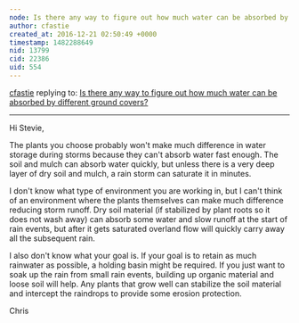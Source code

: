 ```yaml
---
node: Is there any way to figure out how much water can be absorbed by different ground covers? 
author: cfastie
created_at: 2016-12-21 02:50:49 +0000
timestamp: 1482288649
nid: 13799
cid: 22386
uid: 554
---
```




[cfastie](../profile/cfastie) replying to: [Is there any way to figure out how much water can be absorbed by different ground covers? ](../notes/stevie/12-20-2016/is-there-any-way-to-figure-out-how-much-water-can-be-absorbed-by-different-ground-covers)

----
Hi Stevie,

The plants you choose probably won't make much difference in water storage during storms because they can't absorb water fast enough. The soil and mulch can absorb water quickly, but unless there is a very deep layer of dry soil and mulch, a rain storm can saturate it in minutes. 

I don't know what type of environment you are working in, but I can't think of an environment where the plants themselves can make much difference reducing storm runoff. Dry soil material (if stabilized by plant roots so it does not wash away) can absorb some water and slow runoff at the start of rain events, but after it gets saturated overland flow will quickly carry away all the subsequent rain.

I also don't know what your goal is. If your goal is to retain as much rainwater as possible, a holding basin might be required. If you just want to soak up the rain from small rain events, building up organic material and loose soil will help. Any plants that grow well can stabilize the soil material and intercept the raindrops to provide some erosion protection.

Chris